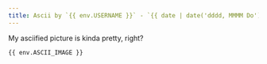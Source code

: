 ```yaml
---
title: Ascii by `{{ env.USERNAME }}` - `{{ date | date('dddd, MMMM Do') }}`
---
```

My asciified picture is kinda pretty, right?

```
{{ env.ASCII_IMAGE }}
```
